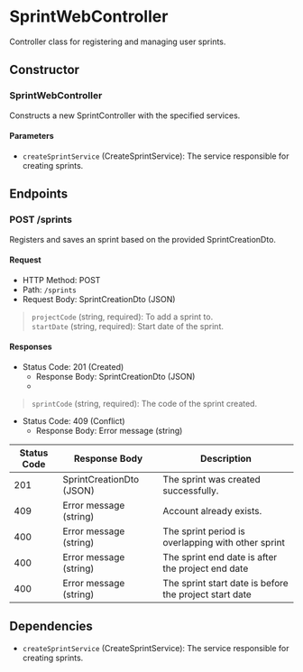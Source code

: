 # SprintWebController

Controller class for registering and managing user sprints.

## Constructor

### SprintWebController

Constructs a new SprintController with the specified services.

#### Parameters

- `createSprintService` (CreateSprintService): The service responsible for creating sprints.

## Endpoints

### POST /sprints

Registers and saves an sprint based on the provided SprintCreationDto.

#### Request

- HTTP Method: POST
- Path: `/sprints`
- Request Body: SprintCreationDto (JSON)

> `projectCode` (string, required): To add a sprint to. <br>
> `startDate` (string, required): Start date of the sprint. <br>

#### Responses

- Status Code: 201 (Created)
    - Response Body: SprintCreationDto (JSON)
    -
> `sprintCode` (string, required): The code of the sprint created. <br>

- Status Code: 409 (Conflict)
    - Response Body: Error message (string)


| Status Code | Response Body               | Description                                             |
|-------------|-----------------------------|---------------------------------------------------------|
| 201         | SprintCreationDto (JSON)    | The sprint was created successfully.                    |
| 409         | Error message (string)      | Account already exists.                                 |
| 400         | Error message (string)      | The sprint period is overlapping with other sprint      |
| 400         | Error message (string)      | The sprint end date is after the project end date       |
| 400         | Error message (string)      | The sprint start date is before the project start date  |


## Dependencies

- `createSprintService` (CreateSprintService): The service responsible for creating sprints.